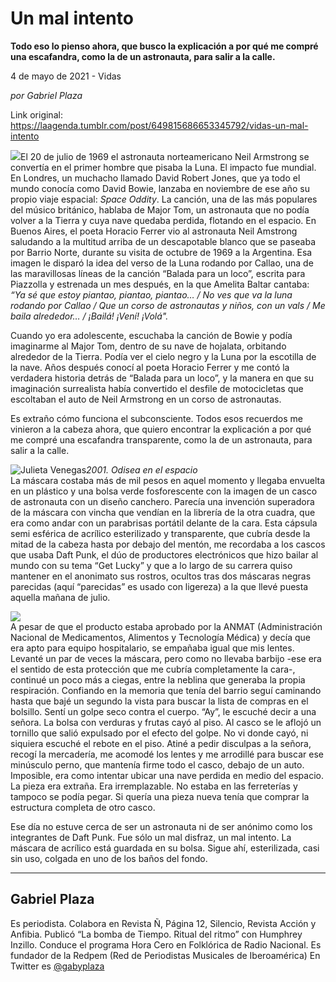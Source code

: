 # Un mal intento

**Todo eso lo pienso ahora, que busco la explicación a por qué me compré una escafandra, como la de un astronauta, para salir a la calle.**

4 de mayo de 2021 - Vidas

_por Gabriel Plaza_

Link original: https://laagenda.tumblr.com/post/649815686653345792/vidas-un-mal-intento

![](https://64.media.tumblr.com/17f913f23f8e10226adfe780bc69fc32/2ef0c2c1a1ce2db3-6d/s500x750/d67a32cf881b134e06db850886d66c26d74723f0.jpg)El 20 de julio de 1969 el astronauta norteamericano Neil Armstrong se convertía en el primer hombre que pisaba la Luna. El impacto fue mundial. En Londres, un muchacho llamado David Robert Jones, que ya todo el mundo conocía como David Bowie, lanzaba en noviembre de ese año su propio viaje espacial: *Space Oddity*. La canción, una de las más populares del músico británico, hablaba de Major Tom, un astronauta que no podía volver a la Tierra y cuya nave quedaba perdida, flotando en el espacio. En Buenos Aires, el poeta Horacio Ferrer vio al astronauta Neil Amstrong saludando a la multitud arriba de un descapotable blanco que se paseaba por Barrio Norte, durante su visita de octubre de 1969 a la Argentina. Esa imagen le disparó la idea del verso de la Luna rodando por Callao, una de las maravillosas líneas de la canción “Balada para un loco”, escrita para Piazzolla y estrenada un mes después, en la que Amelita Baltar cantaba: *“Ya sé que estoy piantao, piantao, piantao… / No ves que va la luna rodando por Callao / Que un corso de astronautas y niños, con un vals / Me baila alrededor… / ¡Bailá! ¡Vení! ¡Volá".*

Cuando yo era adolescente, escuchaba la canción de Bowie y podía imaginarme al Major Tom, dentro de su nave de hojalata, orbitando alrededor de la Tierra. Podía ver el cielo negro y la Luna por la escotilla de la nave. Años después conocí al poeta Horacio Ferrer y me contó la verdadera historia detrás de “Balada para un loco”, y la manera en que su imaginación surrealista había convertido el desfile de motocicletas que escoltaban el auto de Neil Armstrong en un corso de astronautas.

Es extraño cómo funciona el subconsciente. Todos esos recuerdos me vinieron a la cabeza ahora, que quiero encontrar la explicación a por qué me compré una escafandra transparente, como la de un astronauta, para salir a la calle.

![Julieta Venegas](https://64.media.tumblr.com/0df068a7fc562466a4a82886f7974820/2ef0c2c1a1ce2db3-27/s250x400/c2d27ad8bcf954973f52951e7274cf06a4cf5a7b.jpg)*2001. Odisea en el espacio*  
La máscara costaba más de mil pesos en aquel momento y llegaba envuelta en un plástico y una bolsa verde fosforescente con la imagen de un casco de astronauta con un diseño canchero. Parecía una invención superadora de la máscara con vincha que vendían en la librería de la otra cuadra, que era como andar con un parabrisas portátil delante de la cara. Esta cápsula semi esférica de acrílico esterilizado y transparente, que cubría desde la mitad de la cabeza hasta por debajo del mentón, me recordaba a los cascos que usaba Daft Punk, el dúo de productores electrónicos que hizo bailar al mundo con su tema “Get Lucky” y que a lo largo de su carrera quiso mantener en el anonimato sus rostros, ocultos tras dos máscaras negras parecidas (aquí “parecidas” es usado con ligereza) a la que llevé puesta aquella mañana de julio.

![](https://64.media.tumblr.com/407758aa792d174b032e7397882e77fa/2ef0c2c1a1ce2db3-3c/s500x750/8e64c5eac625e3f96e3a89c857649fe362c2d867.jpg)  
A pesar de que el producto estaba aprobado por la ANMAT (Administración Nacional de Medicamentos, Alimentos y Tecnología Médica) y decía que era apto para equipo hospitalario, se empañaba igual que mis lentes. Levanté un par de veces la máscara, pero como no llevaba barbijo -ese era el sentido de esta protección que me cubría completamente la cara-, continué un poco más a ciegas, entre la neblina que generaba la propia respiración. Confiando en la memoria que tenía del barrio seguí caminando hasta que bajé un segundo la vista para buscar la lista de compras en el bolsillo. Sentí un golpe seco contra el cuerpo. “Ay”, le escuché decir a una señora. La bolsa con verduras y frutas cayó al piso. Al casco se le aflojó un tornillo que salió expulsado por el efecto del golpe. No vi donde cayó, ni siquiera escuché el rebote en el piso. Atiné a pedir disculpas a la señora, recogí la mercadería, me acomodé los lentes y me arrodillé para buscar ese minúsculo perno, que mantenía firme todo el casco, debajo de un auto. Imposible, era como intentar ubicar una nave perdida en medio del espacio. La pieza era extraña. Era irremplazable. No estaba en las ferreterías y tampoco se podía pegar. Si quería una pieza nueva tenía que comprar la estructura completa de otro casco. 

Ese día no estuve cerca de ser un astronauta ni de ser anónimo como los integrantes de Daft Punk. Fue sólo un mal disfraz, un mal intento. La máscara de acrílico está guardada en su bolsa. Sigue ahí, esterilizada, casi sin uso, colgada en uno de los baños del fondo.



---

Gabriel Plaza
-------------

 Es periodista. Colabora en Revista Ñ, Página 12, Silencio, Revista Acción y Anfibia. Publicó “La bomba de Tiempo. Ritual del ritmo” con Humphrey Inzillo. Conduce el programa Hora Cero en Folklórica de Radio Nacional. Es fundador de la Redpem (Red de Periodistas Musicales de Iberoamérica) En Twitter es [@gabyplaza](https://twitter.com/gabyplaza) 

